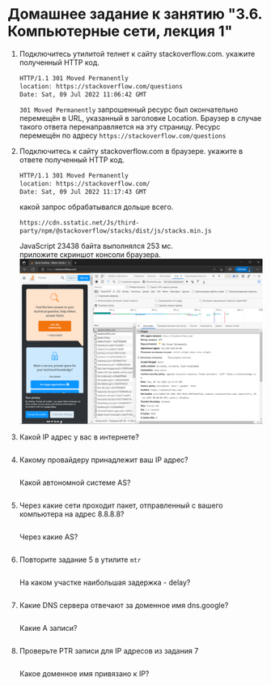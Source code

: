 # Домашнее задание к занятию "3.6. Компьютерные сети, лекция 1"

1. Подключитесь утилитой телнет к сайту stackoverflow.com. укажите полученный HTTP код.  
    ```
    HTTP/1.1 301 Moved Permanently
    location: https://stackoverflow.com/questions
    Date: Sat, 09 Jul 2022 11:06:42 GMT
    ```
    `301 Moved Permanently` запрошенный ресурс был окончательно перемещён в URL, указанный в заголовке Location. Браузер в случае такого ответа перенаправляется на эту страницу. Ресурс перемещён по адресу `https://stackoverflow.com/questions`  
2. Подключитесь к сайту  stackoverflow.com в браузере. укажите в ответе полученный HTTP код.  
    ```
    HTTP/1.1 301 Moved Permanently
    location: https://stackoverflow.com/
    Date: Sat, 09 Jul 2022 11:17:43 GMT
    ```
    какой запрос обрабатывался дольше всего.  
    ```
    https://cdn.sstatic.net/Js/third-party/npm/@stackoverflow/stacks/dist/js/stacks.min.js
    ```
    JavaScript 23438 байта выполнялся 253 мс.  
    приложите скриншот консоли браузера.  
    ![03-sysadmin-06-net-01.png](03-sysadmin-06-net-01.png)  
3. Какой IP адрес у вас в интернете?  
    ```
    
    ```
    
5. Какому провайдеру принадлежит ваш IP адрес?  
    ```
    
    ```
    Какой автономной системе AS?  
    ```
    
    ```
7. Через какие сети проходит пакет, отправленный с вашего компьютера на адрес 8.8.8.8?  
    ```
    
    ```
    Через какие AS?  
    ```
    
    ```
9. Повторите задание 5 в утилите `mtr`  
    ```
    
    ```
    На каком участке наибольшая задержка - delay?  
    ```
    
    ```
11. Какие DNS сервера отвечают за доменное имя dns.google?  
    ```
    
    ```
    Какие A записи?  
    ```
    
    ```
13. Проверьте PTR записи для IP адресов из задания 7  
    ```
    
    ```
     Какое доменное имя привязано к IP?  
     ```
     
     ```

